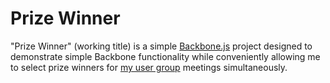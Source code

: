 Prize Winner
============

"Prize Winner" (working title) is a simple [Backbone.js][1] project designed to 
demonstrate simple Backbone functionality while conveniently allowing me to 
select prize winners for [my user group][2] meetings simultaneously.

[1]: http://documentcloud.github.com/backbone/
[2]: http://ctxna.org/